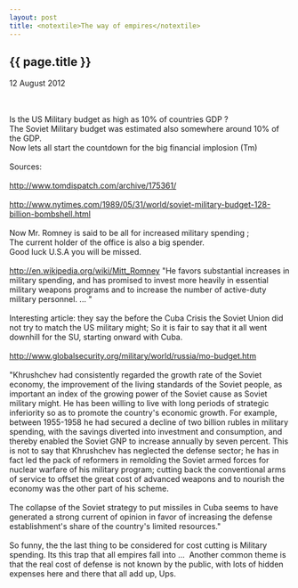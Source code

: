 ```yaml
---
layout: post
title: <notextile>The way of empires</notextile>
---
```


{{ page.title }}
----------------

<p class="publish_date">
12 August 2012

</p>
<br><br>Is the US Military budget as high as 10% of countries GDP ?<br>The Soviet Military budget was estimated also somewhere around 10% of the GDP.<br>Now lets all start the countdown for the big financial implosion (Tm)&nbsp;<br><br>Sources:<br><br><a class="ot-anchor" href="http://www.tomdispatch.com/archive/175361/" rel="nofollow">http://www.tomdispatch.com/archive/175361/</a><br><br><a class="ot-anchor" href="http://www.nytimes.com/1989/05/31/world/soviet-military-budget-128-billion-bombshell.html" rel="nofollow">http://www.nytimes.com/1989/05/31/world/soviet-military-budget-128-billion-bombshell.html</a><br><br>Now Mr. Romney is said to be all for increased military spending ;<br>The current holder of the office is also a big spender.<br>Good luck U.S.A you will be missed.<br><br><a class="ot-anchor" href="http://en.wikipedia.org/wiki/Mitt_Romney" rel="nofollow">http://en.wikipedia.org/wiki/Mitt_Romney</a>
&quot;He favors substantial increases in military spending, and has promised to invest more heavily in essential military weapons programs and to increase the number of active-duty military personnel. ... &quot;<br><br>Interesting article: they say the before the Cuba Crisis the Soviet Union did not try to match the US military might; So it is fair to say that it all went downhill for the SU, starting onward with Cuba.<br><br><a class="ot-anchor" href="http://www.globalsecurity.org/military/world/russia/mo-budget.htm" rel="nofollow">http://www.globalsecurity.org/military/world/russia/mo-budget.htm</a><br><br>&quot;Khrushchev had consistently regarded the growth rate of the Soviet economy, the improvement of the living standards of the Soviet people, as important an index of the growing power of the Soviet cause as Soviet military might. He has been willing to live with long periods of strategic inferiority so as to promote the country&#39;s economic growth. For example, between 1955-1958 he had secured a decline of two billion rubles in military spending, with the savings diverted into investment and consumption, and thereby enabled the Soviet GNP to increase annually by seven percent. This is not to say that Khrushchev has neglected the defense sector; he has in fact led the pack of reformers in remolding the Soviet armed forces for nuclear warfare of his military program; cutting back the conventional arms of service to offset the great cost of advanced weapons and to nourish the economy was the other part of his scheme.<br><br>The collapse of the Soviet strategy to put missiles in Cuba seems to have generated a strong current of opinion in favor of increasing the defense establishment&#39;s share of the country&#39;s limited resources.&quot;<br><br>So funny, the the last thing to be considered for cost cutting is Military spending. Its this trap that all empires fall into ... &nbsp;&lrm;Another common theme is that the real cost of defense is not known by the public, with lots of hidden expenses here and there that all add up, Ups.
